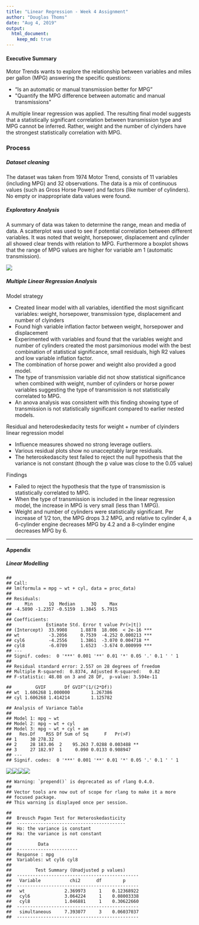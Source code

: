 ```yaml
---
title: "Linear Regression - Week 4 Assignment"
author: "Douglas Thoms"
date: "Aug 4, 2019"
output:
  html_document:
    keep_md: true
---
```




#### Executive Summary
Motor Trends wants to explore the relationship between variables and miles per gallon (MPG)
answering the specific questions:  

* “Is an automatic or manual transmission better for MPG”
* "Quantify the MPG difference between automatic and manual transmissions"  

A multiple linear regression was applied.  The resulting final model suggests that
a statistically significant correlation between transmission type and MPG cannot
be inferred.  Rather, weight and the number of clyinders have the strongest statistically
correlation with MPG.  



### Process

##### Dataset cleaning
The dataset was taken from 1974 Motor Trend, consists of 11 variables (including 
MPG) and 32 observations.  The data is a mix of continuous values (such as Gross Horse Power) and 
factors (like number of cylinders).  No empty or inappropriate data values were found.



##### Exploratory Analysis

A summary of data was taken to determine the range, mean and media of data.
A scatterplot was used to see if potential correlation between different variables.  It was noted that weight, horsepower, displacement and cylinder all showed
clear trends with relation to MPG.  Furthermore a boxplot shows that the range of MPG values
are higher for variable am 1 (automatic transmission).

![](Week4.Assignment_files/figure-html/unnamed-chunk-3-1.png)<!-- -->

##### Multiple Linear Regression Analysis

Model strategy  

* Created linear model with all variables, identified the most significant variables:
weight, horsepower, transmission type, displacement and number of clyinders  
* Found high variable inflation factor between weight, horsepower and displacement
* Experimented with variables and found that the variables weight and number of cylinders
created the most parsimonious model with the best combination of statistical significance, 
small residuals, high R2 values and low variable inflation factor.  
* The combination of horse power and weight also provided a good model.  
* The type of transmission variable did not show statistical significance when combined with weight,
number of cylinders or horse power variables suggesting the type of transmission is 
not statistically correlated to MPG.
* An anova analysis was consistent with this finding showing type of transmission is
not statistically significant compared to earlier nested models.

Residual and heterodeskedacity tests for weight + number of clyinders linear regression model 

* Influence measures showed no strong leverage outliers.
* Various residual plots show no unacceptably large residuals.
* The heteroskedascity test failed to reject the null hypothesis that the variance is not constant 
(though the p value was close to the 0.05 value)

Findings 

* Failed to reject the hypothesis that the type of transmission is statistically correlated to MPG.  
* When the type of transmission is included in the linear regression model, the increase in MPG is very small (less than 1 MPG).  
* Weight and number of cylinders were statistically significant.  Per increase of 1/2 ton, the MPG drops 3.2 MPG, and relative to cylinder 4, a 6-cylinder engine decreases MPG by 4.2 and a 8-cylinder engine decreases MPG by 6.  

***

#### Appendix  

##### Linear Modelling

```
## 
## Call:
## lm(formula = mpg ~ wt + cyl, data = proc_data)
## 
## Residuals:
##     Min      1Q  Median      3Q     Max 
## -4.5890 -1.2357 -0.5159  1.3845  5.7915 
## 
## Coefficients:
##             Estimate Std. Error t value Pr(>|t|)    
## (Intercept)  33.9908     1.8878  18.006  < 2e-16 ***
## wt           -3.2056     0.7539  -4.252 0.000213 ***
## cyl6         -4.2556     1.3861  -3.070 0.004718 ** 
## cyl8         -6.0709     1.6523  -3.674 0.000999 ***
## ---
## Signif. codes:  0 '***' 0.001 '**' 0.01 '*' 0.05 '.' 0.1 ' ' 1
## 
## Residual standard error: 2.557 on 28 degrees of freedom
## Multiple R-squared:  0.8374,	Adjusted R-squared:   0.82 
## F-statistic: 48.08 on 3 and 28 DF,  p-value: 3.594e-11
```

```
##         GVIF       Df GVIF^(1/(2*Df))
## wt  1.606268 1.000000        1.267386
## cyl 1.606268 1.414214        1.125782
```

```
## Analysis of Variance Table
## 
## Model 1: mpg ~ wt
## Model 2: mpg ~ wt + cyl
## Model 3: mpg ~ wt + cyl + am
##   Res.Df    RSS Df Sum of Sq      F   Pr(>F)   
## 1     30 278.32                                
## 2     28 183.06  2    95.263 7.0288 0.003488 **
## 3     27 182.97  1     0.090 0.0133 0.908947   
## ---
## Signif. codes:  0 '***' 0.001 '**' 0.01 '*' 0.05 '.' 0.1 ' ' 1
```

![](Week4.Assignment_files/figure-html/unnamed-chunk-4-1.png)<!-- -->![](Week4.Assignment_files/figure-html/unnamed-chunk-4-2.png)<!-- -->![](Week4.Assignment_files/figure-html/unnamed-chunk-4-3.png)<!-- -->![](Week4.Assignment_files/figure-html/unnamed-chunk-4-4.png)<!-- -->

```
## Warning: `prepend()` is deprecated as of rlang 0.4.0.
## 
## Vector tools are now out of scope for rlang to make it a more
## focused package.
## This warning is displayed once per session.
```

```
## 
##  Breusch Pagan Test for Heteroskedasticity
##  -----------------------------------------
##  Ho: the variance is constant            
##  Ha: the variance is not constant        
## 
##          Data           
##  -----------------------
##  Response : mpg 
##  Variables: wt cyl6 cyl8 
## 
##         Test Summary (Unadjusted p values)       
##  ----------------------------------------------
##   Variable           chi2      df        p      
##  ----------------------------------------------
##   wt               2.369973     1    0.12368922 
##   cyl6             3.064224     1    0.08003338 
##   cyl8             1.046881     1    0.30622660 
##  ----------------------------------------------
##   simultaneous     7.393077     3    0.06037037 
##  ----------------------------------------------
```
